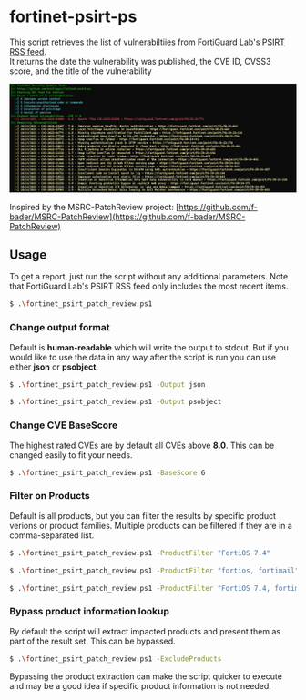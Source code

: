 # fortinet-psirt-ps
This script retrieves the list of vulnerabiltiies from FortiGuard Lab's [PSIRT RSS feed](https://www.fortiguard.com/rss-feeds).     
It returns the date the vulnerability was published, the CVE ID, CVSS3 score, and the title of the vulnerability

![A screenshot of the actual command line output](./preview.png)

Inspired by the MSRC-PatchReview project:
[https://github.com/f-bader/MSRC-PatchReview](https://github.com/f-bader/MSRC-PatchReview)

## Usage

To get a report, just run the script without any additional parameters. Note that FortiGuard Lab's PSIRT RSS feed only includes the most recent items.

```bash
$ .\fortinet_psirt_patch_review.ps1
```

### Change output format

Default is **human-readable** which will write the output to stdout. But if you would like to use the data in any way after the script is run you can use either **json** or **psobject**.

```bash
$ .\fortinet_psirt_patch_review.ps1 -Output json
```

```bash
$ .\fortinet_psirt_patch_review.ps1 -Output psobject
```

### Change CVE BaseScore

The highest rated CVEs are by default all CVEs above **8.0**. This can be changed easily to fit your needs.

```bash
$ .\fortinet_psirt_patch_review.ps1 -BaseScore 6
```

### Filter on Products

Default is all products, but you can filter the results by specific product verions or product families. Multiple products can be filtered if they are in a comma-separated list.

```bash
$ .\fortinet_psirt_patch_review.ps1 -ProductFilter "FortiOS 7.4"
```

```bash
$ .\fortinet_psirt_patch_review.ps1 -ProductFilter "fortios, fortimail"
```

```bash
$ .\fortinet_psirt_patch_review.ps1 -ProductFilter "FortiOS 7.4, fortimail"
```

### Bypass product information lookup

By default the script will extract impacted products and present them as part of the result set. This can be bypassed.

```bash
$ .\fortinet_psirt_patch_review.ps1 -ExcludeProducts
```

Bypassing the product extraction can make the script quicker to execute and may be a good idea if specific product information is not needed.